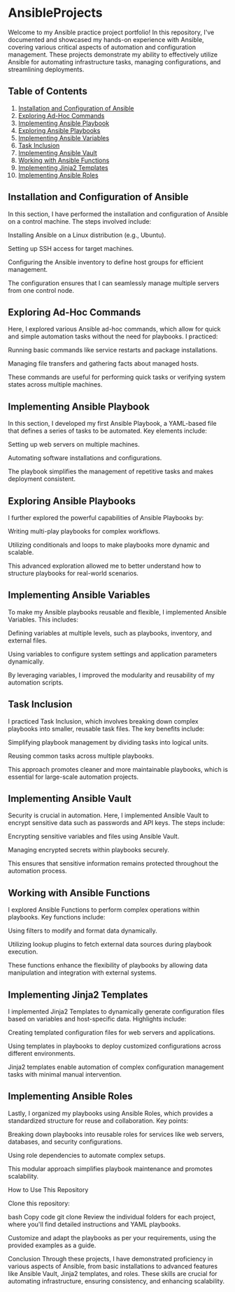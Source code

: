 # AnsibleProjects

Welcome to my Ansible practice project portfolio! In this repository, I've documented and showcased my hands-on experience with Ansible, covering various critical aspects of automation and configuration management. These projects demonstrate my ability to effectively utilize Ansible for automating infrastructure tasks, managing configurations, and streamlining deployments.

## Table of Contents

1. [Installation and Configuration of Ansible](#installation-and-configuration-of-ansible)
2. [Exploring Ad-Hoc Commands](#exploring-ad-hoc-commands)
3. [Implementing Ansible Playbook](#implementing-ansible-playbook)
4. [Exploring Ansible Playbooks](#exploring-ansible-playbooks)
5. [Implementing Ansible Variables](#implementing-ansible-variables)
6. [Task Inclusion](#task-inclusion)
7. [Implementing Ansible Vault](#implementing-ansible-vault)
8. [Working with Ansible Functions](#working-with-ansible-functions)
9. [Implementing Jinja2 Templates](#implementing-jinja2-templates)
10. [Implementing Ansible Roles](#implementing-ansible-roles)

## Installation and Configuration of Ansible

In this section, I have performed the installation and configuration of Ansible on a control machine. The steps involved include:

Installing Ansible on a Linux distribution (e.g., Ubuntu).

Setting up SSH access for target machines.

Configuring the Ansible inventory to define host groups for efficient management.

The configuration ensures that I can seamlessly manage multiple servers from one control node.

## Exploring Ad-Hoc Commands
Here, I explored various Ansible ad-hoc commands, which allow for quick and simple automation tasks without the need for playbooks. I practiced:

Running basic commands like service restarts and package installations.

Managing file transfers and gathering facts about managed hosts.

These commands are useful for performing quick tasks or verifying system states across multiple machines.

## Implementing Ansible Playbook
In this section, I developed my first Ansible Playbook, a YAML-based file that defines a series of tasks to be automated. Key elements include:

Setting up web servers on multiple machines.

Automating software installations and configurations.

The playbook simplifies the management of repetitive tasks and makes deployment consistent.


## Exploring Ansible Playbooks
   
I further explored the powerful capabilities of Ansible Playbooks by:

Writing multi-play playbooks for complex workflows.

Utilizing conditionals and loops to make playbooks more dynamic and scalable.

This advanced exploration allowed me to better understand how to structure playbooks for real-world scenarios.


## Implementing Ansible Variables
   
To make my Ansible playbooks reusable and flexible, I implemented Ansible Variables. This includes:

Defining variables at multiple levels, such as playbooks, inventory, and external files.

Using variables to configure system settings and application parameters dynamically.

By leveraging variables, I improved the modularity and reusability of my automation scripts.


## Task Inclusion
   
I practiced Task Inclusion, which involves breaking down complex playbooks into smaller, reusable task files. The key benefits include:

Simplifying playbook management by dividing tasks into logical units.

Reusing common tasks across multiple playbooks.

This approach promotes cleaner and more maintainable playbooks, which is essential for large-scale automation projects.


## Implementing Ansible Vault
   
Security is crucial in automation. Here, I implemented Ansible Vault to encrypt sensitive data such as passwords and API keys. The steps include:

Encrypting sensitive variables and files using Ansible Vault.

Managing encrypted secrets within playbooks securely.

This ensures that sensitive information remains protected throughout the automation process.


## Working with Ansible Functions
   
I explored Ansible Functions to perform complex operations within playbooks. Key functions include:

Using filters to modify and format data dynamically.

Utilizing lookup plugins to fetch external data sources during playbook execution.

These functions enhance the flexibility of playbooks by allowing data manipulation and integration with external systems.

## Implementing Jinja2 Templates
    
I implemented Jinja2 Templates to dynamically generate configuration files based on variables and host-specific data. Highlights include:

Creating templated configuration files for web servers and applications.

Using templates in playbooks to deploy customized configurations across different environments.

Jinja2 templates enable automation of complex configuration management tasks with minimal manual intervention.


## Implementing Ansible Roles
    
Lastly, I organized my playbooks using Ansible Roles, which provides a standardized structure for reuse and collaboration. Key points:

Breaking down playbooks into reusable roles for services like web servers, databases, and security configurations.

Using role dependencies to automate complex setups.

This modular approach simplifies playbook maintenance and promotes scalability.

How to Use This Repository

Clone this repository:

bash
Copy code
git clone <repository-url>
Review the individual folders for each project, where you'll find detailed instructions and YAML playbooks.

Customize and adapt the playbooks as per your requirements, using the provided examples as a guide.

Conclusion
Through these projects, I have demonstrated proficiency in various aspects of Ansible, from basic installations to advanced features like Ansible Vault, Jinja2 templates, and roles. These skills are crucial for automating infrastructure, ensuring consistency, and enhancing scalability.

